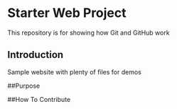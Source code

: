 # Starter Web Project

This repository is for showing how Git and GitHub work

## Introduction

Sample website with plenty of files for demos

##Purpose

##How To Contribute
